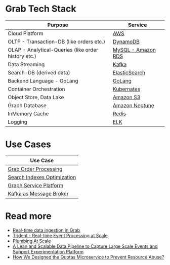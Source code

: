 # Grab Tech Stack

| Purpose                                             | Service                                                                                              |
|-----------------------------------------------------|------------------------------------------------------------------------------------------------------|
| Cloud Platform                                      | [AWS](../../2_AWSComponents/Readme.md)                                                               |
| OLTP - Transaction-DB (like orders etc.)            | [DynamoDB](../../2_AWSComponents/6_DatabaseServices/AmazonDynamoDB/Readme.md)                        |
| OLAP - Analytical-Queries (like order history etc.) | [MySQL - Amazon RDS](../../1_HLDDesignComponents/3_DatabaseComponents/SQL-DBs.md)                    |
| Data Streaming                                      | [Kafka](../../1_HLDDesignComponents/4_MessageBrokers/Kafka/Readme.md)                                |
| Search-DB (derived data)                            | [ElasticSearch](../../1_HLDDesignComponents/3_DatabaseComponents/Search-Databases/ElasticSearch/Readme.md) |
| Backend Language - GoLang                           | [GoLang](GoLangBackend.md)                                                                           |
| Container Orchestration                             | [Kubernates](../../1_HLDDesignComponents/6_ContainerOrchestrationServices/Kubernates.md)             |
| Object Store, Data Lake                             | [Amazon S3](../../2_AWSComponents/7_StorageServices/3_ObjectStorageS3/Readme.md)                     |
| Graph Database                                      | [Amazon Neptune](../../2_AWSComponents/6_DatabaseServices/AmazonNeptune.md)                          |
| InMemory Cache                                      | [Redis](../../1_HLDDesignComponents/3_DatabaseComponents/In-Memory-Cache/Redis/Readme.md)            |
| Logging                                             | [ELK](https://engineering.grab.com/structured-logging)                                                                                              |

# Use Cases

| Use Case                                          |
|---------------------------------------------------|
| [Grab Order Processing](OrdersProcessing.md)      |
| [Search Indexes Optimization](SearchIndexing.md)  |
| [Graph Service Platform](GraphServicePlatform.md) |
| [Kafka as Message Broker](KafkaMessageBroker.md)  |

# Read more
- [Real-time data ingestion in Grab](https://engineering.grab.com/real-time-data-ingestion)
- [Trident - Real-time Event Processing at Scale](https://engineering.grab.com/trident-real-time-event-processing-at-scale)
- [Plumbing At Scale](https://engineering.grab.com/plumbing-at-scale)
- [A Lean and Scalable Data Pipeline to Capture Large Scale Events and Support Experimentation Platform](https://engineering.grab.com/experimentation-platform-data-pipeline)
- [How We Designed the Quotas Microservice to Prevent Resource Abuse?](https://engineering.grab.com/quotas-service)
